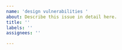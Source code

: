 ```yaml
---
name: 'design vulnerabilities '
about: Describe this issue in detail here.
title: ''
labels: ''
assignees: ''

---
```




